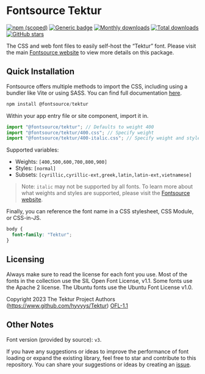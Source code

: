 # Fontsource Tektur

[![npm (scoped)](https://img.shields.io/npm/v/@fontsource/tektur?color=brightgreen)](https://www.npmjs.com/package/@fontsource/tektur) [![Generic badge](https://img.shields.io/badge/fontsource-passing-brightgreen)](https://github.com/fontsource/fontsource) [![Monthly downloads](https://badgen.net/npm/dm/@fontsource/tektur)](https://github.com/fontsource/fontsource) [![Total downloads](https://badgen.net/npm/dt/@fontsource/tektur)](https://github.com/fontsource/fontsource) [![GitHub stars](https://img.shields.io/github/stars/fontsource/fontsource.svg?style=social&label=Star)](https://github.com/fontsource/fontsource/stargazers)

The CSS and web font files to easily self-host the “Tektur” font. Please visit the main [Fontsource website](https://fontsource.org/fonts/tektur) to view more details on this package.

## Quick Installation

Fontsource offers multiple methods to import the CSS, including using a bundler like Vite or using SASS. You can find full documentation [here](https://fontsource.org/docs/getting-started/introduction).

```javascript
npm install @fontsource/tektur
```

Within your app entry file or site component, import it in.

```javascript
import "@fontsource/tektur"; // Defaults to weight 400
import "@fontsource/tektur/400.css"; // Specify weight
import "@fontsource/tektur/400-italic.css"; // Specify weight and style
```

Supported variables:
- Weights: `[400,500,600,700,800,900]`
- Styles: `[normal]`
- Subsets: `[cyrillic,cyrillic-ext,greek,latin,latin-ext,vietnamese]`

> Note: `italic` may not be supported by all fonts. To learn more about what weights and styles are supported, please visit the [Fontsource website](https://fontsource.org/fonts/tektur).

Finally, you can reference the font name in a CSS stylesheet, CSS Module, or CSS-in-JS.

```css
body {
  font-family: "Tektur";
}
```

## Licensing
Always make sure to read the license for each font you use. Most of the fonts in the collection use the SIL Open Font License, v1.1. Some fonts use the Apache 2 license. The Ubuntu fonts use the Ubuntu Font License v1.0.

Copyright 2023 The Tektur Project Authors (https://www.github.com/hyvyys/Tektur)
[OFL-1.1](https://openfontlicense.org)

## Other Notes
Font version (provided by source): `v3`.

If you have any suggestions or ideas to improve the performance of font loading or expand the existing library, feel free to star and contribute to this repository. You can share your suggestions or ideas by creating an [issue](https://github.com/fontsource/fontsource/issues).